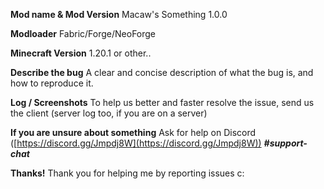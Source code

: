 **Mod name & Mod Version**
Macaw's Something 1.0.0

**Modloader**
Fabric/Forge/NeoForge

**Minecraft Version**
1.20.1 or other..

**Describe the bug**
A clear and concise description of what the bug is, and how to reproduce it.

**Log / Screenshots**
To help us better and faster resolve the issue, send us the client (server log too, if you are on a server)

**If you are unsure about something**
 Ask for help on Discord ([https://discord.gg/Jmpdj8W](https://discord.gg/Jmpdj8W)) ***#support-chat*** 

**Thanks!**
Thank you for helping me by reporting issues c:
